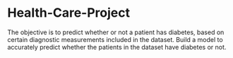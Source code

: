 # Health-Care-Project
The objective is to predict whether or not a patient has diabetes, based on certain diagnostic measurements included in the dataset. Build a model to accurately predict whether the patients in the dataset have diabetes or not.
